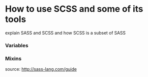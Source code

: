 How to use SCSS and some of its tools
===============

explain SASS and SCSS and how SCSS is a subset of SASS

### Variables

### Mixins

source: http://sass-lang.com/guide

